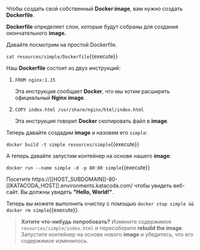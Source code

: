 Чтобы создать свой собственный **Docker image**, вам нужно создать **Dockerfile**.

**Dockerfile** определяет слои, которые будут собраны для создания окончательного **image.**

Давайте посмотрим на простой Dockerfile.

`cat resources/simple/Dockerfile`{{execute}}

Наш **Dockerfile** состоит из двух инструкций:

1. `FROM nginx:1.15`

    Эта инструкция сообщает **Docker**, что мы хотим расширить официальный **Nginx image**.
2. `COPY index.html /usr/share/nginx/html/index.html`

    Эта инструкция говорит **Docker** скопировать файл в **image**.

Теперь давайте создадим **image** и назовем его `simple`:

`docker build -t simple resources/simple`{{execute}}

А теперь давайте запустим контейнер на основе нашего **image**:

`docker run --name simple -d -p 80:80 simple`{{execute}}

Посетите https://[[HOST_SUBDOMAIN]]-80-[[KATACODA_HOST]].environments.katacoda.com/ чтобы увидеть веб-сайт. Вы должны увидеть **"Hello, World!"**.

Теперь вы можете выполнить очистку с помощью `docker stop simple && docker rm simple`{{execute}}.

> **Хотите что-нибудь попробовать?** Измените содержимое `resources/simple/index.html` и пересоберите **rebuild the image**. Запустите контейнер на основе нового **image** и убедитесь, что его содержимое изменилось.

